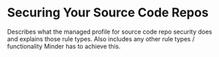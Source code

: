 # Securing Your Source Code Repos

Describes what the managed profile for source code repo security does and explains those rule types. Also includes any other rule types / functionality Minder has to achieve this. 
